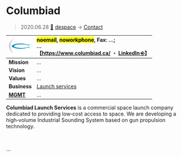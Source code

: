 # Columbiad
> 2020.06.28 [🚀](../index/index.md) [despace](index.md) → [Contact](contact.md)

|[![](f/con/c/columbiad_logo1_thumb.png)](f/con/c/columbiad_logo1.png)|<mark>noemail</mark>, <mark>noworkphone</mark>, Fax: …;<br> *…*<br> 【<https://www.columbiad.ca/> ・ [LinkedIn ⎆](https://www.linkedin.com/company/columbiad/)】|
|:--|:--|
|**Mission**|…|
|**Vision**|…|
|**Values**|…|
|**Business**|[Launch services](lv.md)|
|**[MGMT](mgmt.md)**|…|

**Columbiad Launch Services** is a commercial space launch company dedicated to providing low‑cost access to space. We are developing a high‑volume Industrial Sounding System based on gun propulsion technology.

<p style="page-break-after:always"> </p>

…

